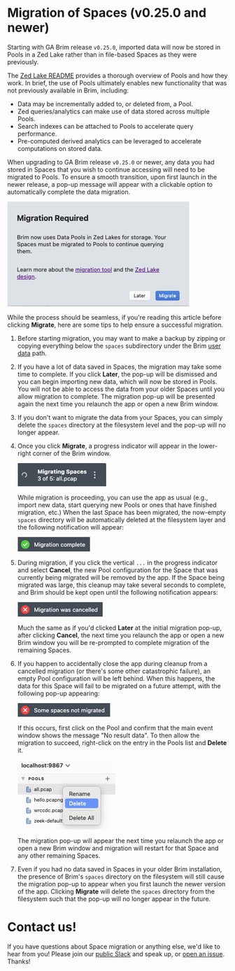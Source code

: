 # Migration of Spaces (v0.25.0 and newer)

Starting with GA Brim release `v0.25.0`, imported data will now be stored in
Pools in a Zed Lake rather than in file-based Spaces as they were previously.

The [Zed Lake README](https://github.com/brimdata/zed/blob/main/docs/lake/README.md)
provides a thorough overview of Pools and how they work. In brief, the use of
Pools ultimately enables new functionality that was not previously available in
Brim, including:

* Data may be incrementally added to, or deleted from, a Pool.
* Zed queries/analytics can make use of data stored across multiple Pools.
* Search indexes can be attached to Pools to accelerate query performance.
* Pre-computed derived analytics can be leveraged to accelerate computations
  on stored data.

When upgrading to GA Brim release `v0.25.0` or newer, any data you had stored
in Spaces that you wish to continue accessing will need to be migrated to
Pools. To ensure a smooth transition, upon first launch in the newer release,
a pop-up message will appear with a clickable option to automatically complete
the data migration.

![Migration Required](media/Migration-Required.png)

While the process should be seamless, if you're reading this article before
clicking **Migrate**, here are some tips to help ensure a successful migration.

1. Before starting migration, you may want to make a backup by zipping or
   copying everything below the `spaces` subdirectory under the Brim
   [user data](https://github.com/brimdata/brim/wiki/Filesystem-Paths#user-data-all-versions)
   path.

2. If you have a lot of data saved in Spaces, the migration may take some time
   to complete. If you click **Later**, the pop-up will be dismissed and you
   can begin importing new data, which will now be stored in Pools. You will
   not be able to access the data from your older Spaces until you allow
   migration to complete. The migration pop-up will be presented again the
   next time you relaunch the app or open a new Brim window.

3. If you don't want to migrate the data from your Spaces, you can simply
   delete the `spaces` directory at the filesystem level and the pop-up will no
   longer appear.

4. Once you click **Migrate**, a progress indicator will appear in the
   lower-right corner of the Brim window.

   ![Migrating spaces](media/Migrating-Spaces.png)

   While migration is proceeding, you can use the app as usual (e.g., import new
   data, start querying new Pools or ones that have finished migration, etc.)
   When the last Space has been migrated, the now-empty `spaces` directory
   will be automatically deleted at the filesystem layer and the following
   notification will appear:

   ![Migration complete](media/Migration-Complete.png)

5. During migration, if you click the vertical `...` in the progress indicator
   and select **Cancel**, the new Pool configuration for the Space that was
   currently being migrated will be removed by the app. If the Space being
   migrated was large, this cleanup may take several seconds to complete, and
   Brim should be kept open until the following notification appears:

   ![Migration cancelled](media/Migration-Cancelled.png)

   Much the same as if you'd clicked **Later** at the initial migration pop-up,
   after clicking **Cancel**, the next time you relaunch the app or open a new
   Brim window you will be re-prompted to complete migration of the remaining
   Spaces.

6. If you happen to accidentally close the app during cleanup from a cancelled
   migration (or there's some other catastrophic failure), an empty Pool
   configuration will be left behind. When this happens, the data for this
   Space will fail to be migrated on a future attempt, with the following
   pop-up appearing:

   ![Some Spaces not migrated](media/Some-Spaces-Not-Migrated.png)

   If this occurs, first click on the Pool and confirm that the main event
   window shows the message "No result data". To then allow the migration to
   succeed, right-click on the entry in the Pools list and **Delete** it.

   ![Right-click pool delete](media/Right-Click-Pool-Delete.png)

   The migration pop-up will appear the next time you relaunch the app or open
   a new Brim window and migration will restart for that Space and any other
   remaining Spaces.

7. Even if you had no data saved in Spaces in your older Brim installation,
   the presence of Brim's `spaces` directory on the filesystem will still cause
   the migration pop-up to appear when you first launch the newer version of
   the app. Clicking **Migrate** will delete the `spaces` directory from the
   filesystem such that the pop-up will no longer appear in the future.

# Contact us!

If you have questions about Space migration or anything else, we'd like to hear
from you! Please join our [public Slack](https://www.brimdata.io/join-slack/)
and speak up, or [open an issue](https://github.com/brimdata/brim/wiki/Troubleshooting#opening-an-issue).
Thanks!
